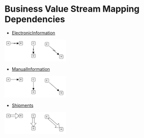 # Business Value Stream Mapping Dependencies


- [ElectronicInformation](./electronic-information.md)  
<img src="./electronic-information.png" width="200"/>

- [ManualInformation](./manual-information.md)  
<img src="./manual-information.png" width="200"/>

- [Shipments](./shipments.md)  
<img src="./shipments.png" width="200"/>
